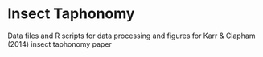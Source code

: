 Insect Taphonomy
===========

Data files and R scripts for data processing and figures for Karr &amp; Clapham (2014) insect taphonomy paper
